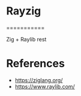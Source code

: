 # Rayzig
===========

Zig + Raylib rest


References
===========
- https://ziglang.org/
- https://www.raylib.com/
